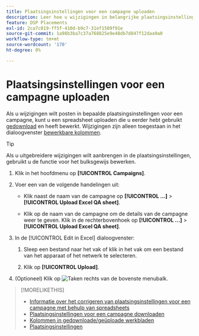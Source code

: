 ```yaml
---
title: Plaatsingsinstellingen voor een campagne uploaden
description: Leer hoe u wijzigingen in belangrijke plaatsingsinstellingen voor een campagne kunt uploaden met Excel QA-werkbladen.
feature: DSP Placements
exl-id: 2ca7c019-ff5f-410d-b9c7-31ef1509f91e
source-git-commit: 1a98b3ba7c37a768825e9e48db7d847f12daa9a0
workflow-type: tm+mt
source-wordcount: '170'
ht-degree: 0%

---
```


# Plaatsingsinstellingen voor een campagne uploaden

Als u wijzigingen wilt posten in bepaalde plaatsingsinstellingen voor een campagne, kunt u een spreadsheet uploaden die u eerder hebt gebruikt [gedownload](qa-sheet-download.md) en heeft bewerkt. Wijzigingen zijn alleen toegestaan in het dialoogvenster [bewerkbare kolommen](qa-sheet-columns.md).

>[!TIP]
>
>Als u uitgebreidere wijzigingen wilt aanbrengen in de plaatsingsinstellingen, gebruikt u de functie voor het bulksgewijs bewerken.<!-- add link once we have help on it -->

1. Klik in het hoofdmenu op **[!UICONTROL Campaigns]**.

1. Voer een van de volgende handelingen uit:

   * Klik naast de naam van de campagne op **[!UICONTROL ...]** > **[!UICONTROL Upload Excel QA sheet]**.

   * Klik op de naam van de campagne om de details van de campagne weer te geven. Klik in de rechterbovenhoek op **[!UICONTROL ...]** > **[!UICONTROL Upload Excel QA sheet]**.

1. In de [!UICONTROL Edit in Excel] dialoogvenster:

   1. Sleep een bestand naar het vak of klik in het vak om een bestand van het apparaat of het netwerk te selecteren.

   1. Klik op **[!UICONTROL Upload]**.

1. (Optioneel) Klik op ![Taken](/help/dsp/assets/downloads.png) rechts van de bovenste menubalk.

>[!MORELIKETHIS]
>
>* [Informatie over het corrigeren van plaatsingsinstellingen voor een campagne met behulp van spreadsheets](qa-about.md)
>* [Plaatsingsinstellingen voor een campagne downloaden](qa-sheet-download.md)
>* [Kolommen in gedownloade/geüploade werkbladen](qa-sheet-columns.md)
>* [Plaatsingsinstellingen](/help/dsp/campaign-management/placements/placement-settings.md)

